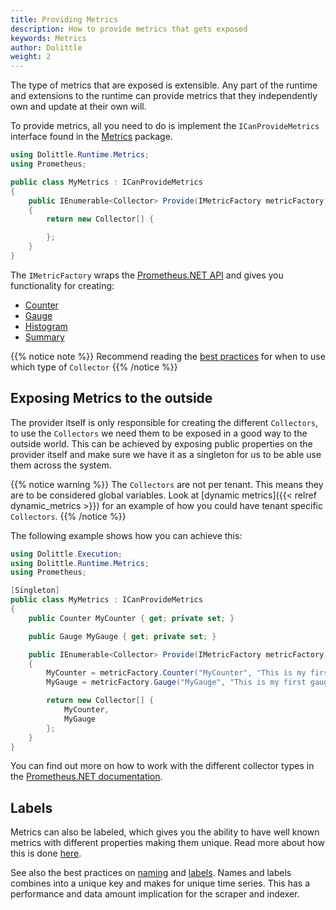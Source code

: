 ```yaml
---
title: Providing Metrics
description: How to provide metrics that gets exposed
keywords: Metrics
author: Dolittle
weight: 2
---
```

The type of metrics that are exposed is extensible. Any part of the runtime
and extensions to the runtime can provide metrics that they independently
own and update at their own will.

To provide metrics, all you need to do is implement the `ICanProvideMetrics`
interface found in the [Metrics](https://www.nuget.org/packages/Dolittle.Runtime.Metrics/)
package.

```csharp
using Dolittle.Runtime.Metrics;
using Prometheus;

public class MyMetrics : ICanProvideMetrics
{
    public IEnumerable<Collector> Provide(IMetricFactory metricFactory)
    {
        return new Collector[] {

        };
    }
}
```

The `IMetricFactory` wraps the [Prometheus.NET API](https://github.com/prometheus-net/prometheus-net)
and gives you functionality for creating:

* [Counter](https://prometheus.io/docs/concepts/metric_types/#counter)
* [Gauge](https://prometheus.io/docs/concepts/metric_types/#gauge)
* [Histogram](https://prometheus.io/docs/concepts/metric_types/#histogram)
* [Summary](https://prometheus.io/docs/concepts/metric_types/#summary)

{{% notice note %}}
Recommend reading the [best practices](https://prometheus.io/docs/practices/instrumentation/#counter-vs.-gauge-vs.-summary)
for when to use which type of `Collector`
{{% /notice %}}

## Exposing Metrics to the outside

The provider itself is only responsible for creating the different `Collectors`, to use the
`Collectors` we need them to be exposed in a good way to the outside world. This can be achieved
by exposing public properties on the provider itself and make sure we have it as a singleton
for us to be able use them across the system.

{{% notice warning %}}
The `Collectors` are not per tenant. This means they are to be considered global variables.
Look at [dynamic metrics]({{< relref dynamic_metrics >}}) for an example of how you could
have tenant specific `Collectors`.
{{% /notice %}}

The following example shows how you can achieve this:

```csharp
using Dolittle.Execution;
using Dolittle.Runtime.Metrics;
using Prometheus;

[Singleton]
public class MyMetrics : ICanProvideMetrics
{
    public Counter MyCounter { get; private set; }

    public Gauge MyGauge { get; private set; }

    public IEnumerable<Collector> Provide(IMetricFactory metricFactory)
    {
        MyCounter = metricFactory.Counter("MyCounter", "This is my first counter");
        MyGauge = metricFactory.Gauge("MyGauge", "This is my first gauge");

        return new Collector[] {
            MyCounter,
            MyGauge
        };
    }
}
```

You can find out more on how to work with the different collector types in
the [Prometheus.NET documentation](https://github.com/prometheus-net/prometheus-net).

## Labels

Metrics can also be labeled, which gives you the ability to have well known
metrics with different properties making them unique. Read more about how this
is done [here](https://github.com/prometheus-net/prometheus-net#labels).

See also the best practices on [naming](http://prometheus.io/docs/practices/naming/)
and [labels](http://prometheus.io/docs/practices/instrumentation/#use-labels).
Names and labels combines into a unique key and makes for unique time series.
This has a performance and data amount implication for the scraper and indexer.
